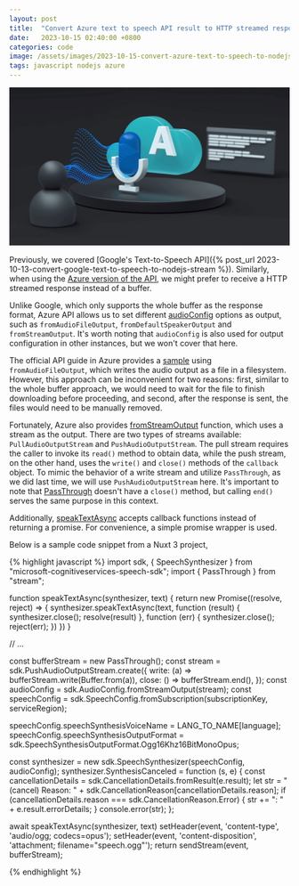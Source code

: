 ```yaml
---
layout: post
title:  "Convert Azure text to speech API result to HTTP streamed response"
date:   2023-10-15 02:40:00 +0800
categories: code
image: /assets/images/2023-10-15-convert-azure-text-to-speech-to-nodejs-stream/azure.png
tags: javascript nodejs azure
---
```

![Azure text to speech API](/assets/images/2023-10-15-convert-azure-text-to-speech-to-nodejs-stream/azure.png)

Previously, we covered [Google's Text-to-Speech API]({% post_url 2023-10-13-convert-google-text-to-speech-to-nodejs-stream %}). Similarly, when using the [Azure version of the API](https://azure.microsoft.com/en-us/products/ai-services/text-to-speech), we might prefer to receive a HTTP streamed response instead of a buffer.

Unlike Google, which only supports the whole buffer as the response format, Azure API allows us to set different [audioConfig](https://learn.microsoft.com/en-us/javascript/api/microsoft-cognitiveservices-speech-sdk/audioconfig?view=azure-node-latest) options as output, such as `fromAudioFileOutput`, `fromDefaultSpeakerOutput` and `fromStreamOutput`. It's worth noting that `audioConfig` is also used for output configuration in other instances, but we won't cover that here.

The official API guide in Azure provides a [sample](https://learn.microsoft.com/en-us/azure/ai-services/speech-service/get-started-text-to-speech?tabs=macos%2Cterminal&pivots=programming-language-javascript) using `fromAudioFileOutput`, which writes the audio output as a file in a filesystem. However, this approach can be inconvenient for two reasons: first, similar to the whole buffer approach, we would need to wait for the file to finish downloading before proceeding, and second, after the response is sent, the files would need to be manually removed.

Fortunately, Azure also provides [fromStreamOutput](https://learn.microsoft.com/en-us/javascript/api/microsoft-cognitiveservices-speech-sdk/audioconfig?view=azure-node-latest#microsoft-cognitiveservices-speech-sdk-audioconfig-fromstreamoutput) function, which uses a stream as the output. There are two types of streams available: `PullAudioOutputStream` and `PushAudioOutputStream`. The pull stream requires the caller to invoke its `read()` method to obtain data, while the push stream, on the other hand, uses the `write()` and `close()` methods of the `callback` object. To mimic the behavior of a write stream and utilize `PassThrough`, as we did last time, we will use `PushAudioOutputStream` here. It's important to note that [PassThrough](https://nodejs.org/api/stream.html#class-streampassthrough) doesn't have a `close()` method, but calling `end()` serves the same purpose in this context.

Additionally, [speakTextAsync](https://learn.microsoft.com/en-us/javascript/api/microsoft-cognitiveservices-speech-sdk/speechsynthesizer?view=azure-node-latest#microsoft-cognitiveservices-speech-sdk-speechsynthesizer-speaktextasync) accepts callback functions instead of returning a promise. For convenience, a simple promise wrapper is used.

Below is a sample code snippet from a Nuxt 3 project,

{% highlight javascript %}
import sdk, { SpeechSynthesizer } from "microsoft-cognitiveservices-speech-sdk";
import { PassThrough } from "stream";

function speakTextAsync(synthesizer, text) {
  return new Promise((resolve, reject) => {
    synthesizer.speakTextAsync(text,
      function (result) {
        synthesizer.close();
        resolve(result)
      },
      function (err) {
        synthesizer.close();
        reject(err);
    })
  })
}

// ...

const bufferStream = new PassThrough();
const stream = sdk.PushAudioOutputStream.create({
  write: (a) => bufferStream.write(Buffer.from(a)),
  close: () => bufferStream.end(),
});
const audioConfig = sdk.AudioConfig.fromStreamOutput(stream);
const speechConfig = sdk.SpeechConfig.fromSubscription(subscriptionKey, serviceRegion);

speechConfig.speechSynthesisVoiceName = LANG_TO_NAME[language];
speechConfig.speechSynthesisOutputFormat = sdk.SpeechSynthesisOutputFormat.Ogg16Khz16BitMonoOpus;

const synthesizer = new sdk.SpeechSynthesizer(speechConfig, audioConfig);
synthesizer.SynthesisCanceled = function (s, e) {
  const cancellationDetails = sdk.CancellationDetails.fromResult(e.result);
  let str = "(cancel) Reason: " + sdk.CancellationReason[cancellationDetails.reason];
  if (cancellationDetails.reason === sdk.CancellationReason.Error) {
      str += ": " + e.result.errorDetails;
  }
  console.error(str);
};

await speakTextAsync(synthesizer, text)
setHeader(event, 'content-type', 'audio/ogg; codecs=opus');
setHeader(event, 'content-disposition', 'attachment; filename="speech.ogg"');
return sendStream(event, bufferStream);

{% endhighlight %}
